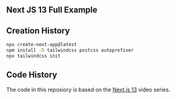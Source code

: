 ## Next JS 13 Full Example

## Creation History

```bash
npx create-next-app@latest
npm install -D tailwindcss postcss autoprefixer
npx tailwindcss init
```

## Code History

The code in this reposiory is based on the
[Next.js 13](https://www.youtube.com/watch?v=xXwxEudjiAY&list=PLxCkFZQohykk8ejbV94XbigHSONNq4m3C)
video series.
